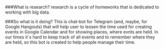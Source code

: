 ###What is research?
research is a cycle of homeworks that is dedicated to working with big data.

###So what is it doing?
This is chat-bot for Telegram (and, maybe, for Google Hangouts) that will
help user to lessen the time used for creating events in Google Calendar and for showing places,
where evnts are held. In our times it`s hard to keep track of all events and to remember where they are held, 
so this bot is created to help people manage their time.
